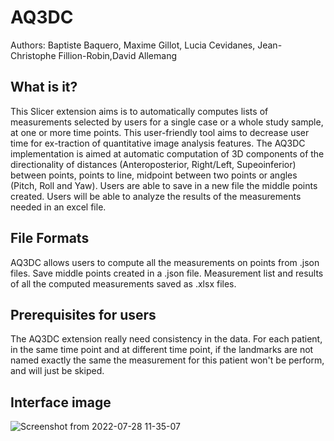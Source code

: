 # AQ3DC

Authors: Baptiste Baquero, Maxime Gillot, Lucia Cevidanes, Jean-Christophe Fillion-Robin,David Allemang
	
## What is it?

This Slicer extension aims is to automatically computes lists of measurements selected by users for a single case or a whole study sample, at one or more time points. This user-friendly tool aims to decrease user time for ex-traction of quantitative image analysis features. The AQ3DC implementation is aimed at automatic computation of 3D components of the directionality of distances (Anteroposterior, Right/Left, Supeoinferior) between points, points to line, midpoint between two points or angles (Pitch, Roll and Yaw). Users are able to save in a new file the middle points created. Users will be able to analyze the results of the measurements needed in an excel file. 

## File Formats

AQ3DC allows users to compute all the measurements on points from .json files. Save middle points created in a .json file. Measurement list and results of all the computed measurements saved as .xlsx files.

## Prerequisites for users

The AQ3DC extension really need consistency in the data. For each patient, in the same time point and at different time point, if the landmarks are not named exactly the same the measurement for this patient won't be perform, and will just be skiped.


## Interface image

![Screenshot from 2022-07-28 11-35-07](https://user-images.githubusercontent.com/83285614/181578776-c87d8b34-7bb7-4bf8-915c-99ba6db2ea4c.png)
